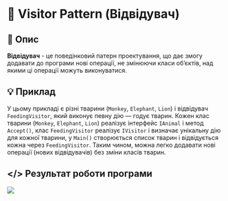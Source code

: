 ﻿# 🔗 Visitor Pattern (Відвідувач)
## 💬 Опис
**Відвідувач** - це поведінковий патерн проектування, що дає змогу додавати до програми нові операції, не змінюючи класи об’єктів, над якими ці операції можуть виконуватися.
## 💡 Приклад
У цьому прикладі є різні тварини (```Monkey```, ```Elephant```, ```Lion```) і відвідувач ```FeedingVisitor```, який виконує певну дію — годує тварин.
Кожен клас тварини (```Monkey```, ```Elephant```, ```Lion```) реалізує інтерфейс ```IAnimal``` і метод ```Accept()```, клас ```FeedingVisitor``` реалізує ```IVisitor``` і визначає унікальну дію для кожної тварини, у ```Main()``` створюється список тварин і відвідується кожна через ```FeedingVisitor```. Таким чином, можна легко додавати нові операції (нових відвідувачів) без зміни класів тварин.
## </> Результат роботи програми
![](https://github.com/user-attachments/assets/e048f8b5-34dd-4d9e-9ed2-a49e2eb99e8c)
